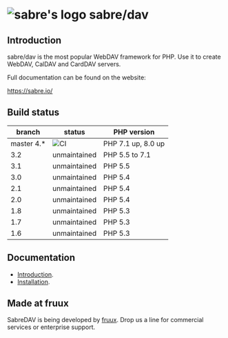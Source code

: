 ![sabre's logo](https://sabre.io/img/logo.png) sabre/dav
=======================================================

Introduction
------------

sabre/dav is the most popular WebDAV framework for PHP. Use it to create WebDAV, CalDAV and CardDAV servers.

Full documentation can be found on the website:

https://sabre.io/


Build status
------------

| branch     | status                                                                    | PHP version        |
|------------|---------------------------------------------------------------------------|--------------------|
| master 4.* | ![CI](https://github.com/sabre-io/dav/actions/workflows/ci.yml/badge.svg) | PHP 7.1 up, 8.0 up |
| 3.2        | unmaintained                                                              | PHP 5.5 to 7.1     |
| 3.1        | unmaintained                                                              | PHP 5.5            |
| 3.0        | unmaintained                                                              | PHP 5.4            |
| 2.1        | unmaintained                                                              | PHP 5.4            |
| 2.0        | unmaintained                                                              | PHP 5.4            |
| 1.8        | unmaintained                                                              | PHP 5.3            |
| 1.7        | unmaintained                                                              | PHP 5.3            |
| 1.6        | unmaintained                                                              | PHP 5.3            |

Documentation
-------------

* [Introduction](https://sabre.io/dav/).
* [Installation](https://sabre.io/dav/install/).


Made at fruux
-------------

SabreDAV is being developed by [fruux](https://fruux.com/). Drop us a line for commercial services or enterprise support.
